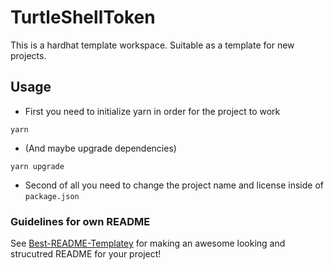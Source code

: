 # TurtleShellToken

This is a hardhat template workspace. Suitable as a template for new projects.

## Usage

-   First you need to initialize yarn in order for the project to work

```
yarn
```

-   (And maybe upgrade dependencies)

```
yarn upgrade
```

-   Second of all you need to change the project name and license inside of `package.json`

### Guidelines for own README

See [Best-README-Templatey](https://github.com/othneildrew/Best-README-Template) for making an awesome looking and strucutred README for your project!
